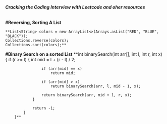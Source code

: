 ###### **Cracking the Coding Interview with Leetcode and oher resources**

**#Reversing, Sorting A List**

    **List<String> colors = new ArrayList<>(Arrays.asList("RED", "BLUE", "BLACK"));
    Collections.reverse(colors);
    Collections.sort(colors);**

**#Binary Search on a sorted List**
        **int binarySearch(int arr[], int l, int r, int x)
        {
            if (r >= l) {
                int mid = l + (r - l) / 2;
        
                    if (arr[mid] == x)
                        return mid;
         
                    if (arr[mid] > x)
                        return binarySearch(arr, l, mid - 1, x);
         
                    return binarySearch(arr, mid + 1, r, x);
                }
         
                return -1;
            }
        }**